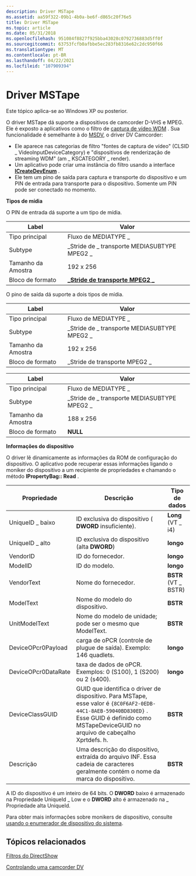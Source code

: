 ```yaml
---
description: Driver MSTape
ms.assetid: aa59f322-09b1-4b0a-be6f-d865c20f76e5
title: Driver MSTape
ms.topic: article
ms.date: 05/31/2018
ms.openlocfilehash: 951084f8827f925bba43028c0792736883d5ff0f
ms.sourcegitcommit: 63753fcfb0afbbe5ec283fb8316e62c2dc950f66
ms.translationtype: MT
ms.contentlocale: pt-BR
ms.lasthandoff: 04/22/2021
ms.locfileid: "107909394"
---
```

# <a name="mstape-driver"></a>Driver MSTape

Este tópico aplica-se ao Windows XP ou posterior.

O driver MSTape dá suporte a dispositivos de camcorder D-VHS e MPEG. Ele é exposto a aplicativos como o filtro de [captura de vídeo WDM](wdm-video-capture-filter.md) . Sua funcionalidade é semelhante à do [MSDV](msdv-driver.md), o driver DV Camcorder:

-   Ele aparece nas categorias de filtro "fontes de captura de vídeo" (CLSID \_ VideoInputDeviceCategory) e "dispositivos de renderização de streaming WDM" (am \_ KSCATEGORY \_ render).
-   Um aplicativo pode criar uma instância do filtro usando a interface [**ICreateDevEnum**](/windows/desktop/api/Strmif/nn-strmif-icreatedevenum) .
-   Ele tem um pino de saída para captura e transporte do dispositivo e um PIN de entrada para transporte para o dispositivo. Somente um PIN pode ser conectado no momento.

**Tipos de mídia**

O PIN de entrada dá suporte a um tipo de mídia.



| Label | Valor |
|--------------|------------------------------------------------------------|
| Tipo principal   | Fluxo de MEDIATYPE \_                                          |
| Subtype      | \_Stride de \_ transporte MEDIASUBTYPE MPEG2 \_                     |
| Tamanho da Amostra  | 192 x 256                                                  |
| Bloco de formato | [**\_Stride de transporte MPEG2 \_**](mpeg2-transport-stride.md) |



 

O pino de saída dá suporte a dois tipos de mídia.



| Label | Valor |
|--------------|----------------------------------------|
| Tipo principal   | Fluxo de MEDIATYPE \_                      |
| Subtype      | \_Stride de \_ transporte MEDIASUBTYPE MPEG2 \_ |
| Tamanho da Amostra  | 192 x 256                              |
| Bloco de formato | \_Stride de transporte MPEG2 \_               |



 



| Label | Valor |
|--------------|----------------------------------------|
| Tipo principal   | Fluxo de MEDIATYPE \_                      |
| Subtype      | \_Stride de \_ transporte MEDIASUBTYPE MPEG2 \_ |
| Tamanho da Amostra  | 188 x 256                              |
| Bloco de formato | **NULL**                               |



 

**Informações do dispositivo**

O driver lê dinamicamente as informações da ROM de configuração do dispositivo. O aplicativo pode recuperar essas informações ligando o moniker do dispositivo a um recipiente de propriedades e chamando o método **IPropertyBag:: Read** .



| Propriedade            | Descrição                                                                                                                                                                         | Tipo de dados           |
|---------------------|-------------------------------------------------------------------------------------------------------------------------------------------------------------------------------------|---------------------|
| UniqueID \_ baixo       | ID exclusiva do dispositivo ( **DWORD** insuficiente).                                                                                                                                            | **Long** (VT \_ i4)   |
| UniqueID \_ alto      | ID exclusiva do dispositivo (alta **DWORD**)                                                                                                                                            | **longo**            |
| VendorID            | ID do fornecedor.                                                                                                                                                                          | **longo**            |
| ModelID             | ID do modelo.                                                                                                                                                                           | **longo**            |
| VendorText          | Nome do fornecedor.                                                                                                                                                                        | **BSTR** (VT \_ BSTR) |
| ModelText           | Nome do modelo do dispositivo.                                                                                                                                                                  | **BSTR**            |
| UnitModelText       | Nome do modelo de unidade; pode ser o mesmo que ModelText.                                                                                                                                      | **BSTR**            |
| DeviceOPcr0Payload  | carga de oPCR (controle de plugue de saída). Exemplo: 146 quadlets.                                                                                                                          | **longo**            |
| DeviceOPcr0DataRate | taxa de dados de oPCR. Exemplos: 0 (S100), 1 (S200) ou 2 (s400).                                                                                                                          | **longo**            |
| DeviceClassGUID     | GUID que identifica o driver de dispositivo. Para MSTape, esse valor é `{8C0F6AF2-0EDB-44C1-8AEB-59040BD830ED}` . Esse GUID é definido como MSTapeDeviceGUID no arquivo de cabeçalho Xprtdefs. h. | **BSTR**            |
| Descrição         | Uma descrição do dispositivo, extraída do arquivo INF. Essa cadeia de caracteres geralmente contém o nome da marca do dispositivo.                                                                    | **BSTR**            |



 

A ID do dispositivo é um inteiro de 64 bits. O **DWORD** baixo é armazenado na Propriedade UniqueId \_ Low e o **DWORD** alto é armazenado na \_ Propriedade alta UniqueId.

Para obter mais informações sobre monikers de dispositivo, consulte [usando o enumerador de dispositivo do sistema](using-the-system-device-enumerator.md).

## <a name="related-topics"></a>Tópicos relacionados

<dl> <dt>

[Filtros do DirectShow](directshow-filters.md)
</dt> <dt>

[Controlando uma camcorder DV](controlling-a-dv-camcorder.md)
</dt> </dl>

 

 



